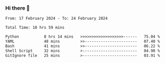 ### Hi there 👋

<!--
**ututono/ututono** is a ✨ _special_ ✨ repository because its `README.md` (this file) appears on your GitHub profile.

Here are some ideas to get you started:

- 🔭 I’m currently working on ...
- 🌱 I’m currently learning ...
- 👯 I’m looking to collaborate on ...
- 🤔 I’m looking for help with ...
- 💬 Ask me about ...
- 📫 How to reach me: ...
- 😄 Pronouns: ...
- ⚡ Fun fact: ...
-->



<!--START_SECTION:waka-->

```txt
From: 17 February 2024 - To: 24 February 2024

Total Time: 10 hrs 59 mins

Python           8 hrs 14 mins   >>>>>>>>>>>>>>>>>>>------   75.04 %
YAML             48 mins         >>-----------------------   07.40 %
Bash             41 mins         >>-----------------------   06.22 %
Shell Script     32 mins         >------------------------   04.90 %
GitIgnore file   25 mins         >------------------------   03.91 %
```

<!--END_SECTION:waka-->
